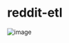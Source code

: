 # reddit-etl
![image](https://github.com/user-attachments/assets/8d169d19-8627-4529-8dab-64ef62b7f273)
